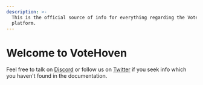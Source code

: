 ```yaml
---
description: >-
  This is the official source of info for everything regarding the VoteHoven
  platform.
---
```


# Welcome to VoteHoven

Feel free to talk on [Discord](https://discord.com/invite/DKQ7xjwgNr) or follow us on [Twitter](https://twitter.com/votehoven) if you seek info which you haven't found in the documentation.
